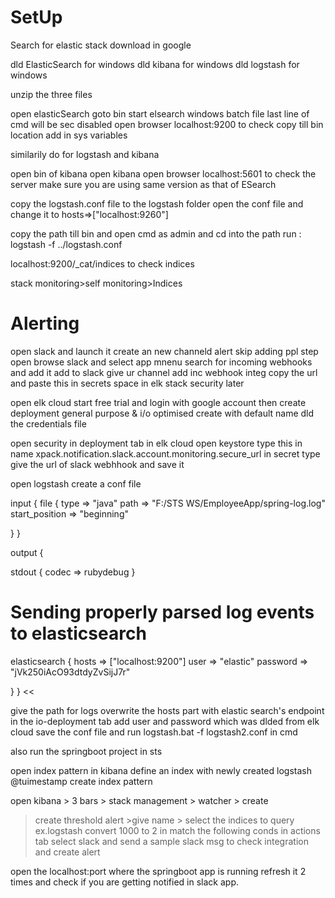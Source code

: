 # SetUp
Search for elastic stack download in google

dld ElasticSearch for windows
dld kibana for windows
dld logstash for windows

unzip the three files

open elasticSearch 
goto bin
start elsearch windows batch file
last line of cmd will be sec disabled
open browser localhost:9200 to check
copy till bin location 
add in sys variables

similarily do for logstash and kibana


open bin of kibana
open kibana
open browser localhost:5601 to check the server
make sure you are using same version as that of ESearch



copy the logstash.conf file to the logstash folder
open the conf file and change it to
hosts=>["localhost:9260"]

copy the path till bin and open cmd as admin and cd into the path
run : logstash -f ../logstash.conf

localhost:9200/_cat/indices to check indices

stack monitoring>self monitoring>Indices



# Alerting

open slack and launch it
create an new channeld alert
skip adding ppl step
open browse slack and select app mnenu
search for incoming webhooks and add it
add to slack
give ur channel
add inc webhook integ
copy the url and paste this in secrets space in elk stack security later


open elk cloud
start free trial and login with google account
then create deployment
general purpose & i/o optimised
create with default name
dld the credentials file

open security in deployment tab in elk cloud
open keystore
type this in name
xpack.notification.slack.account.monitoring.secure_url
in secret type give the url of slack webhhook and save it



open logstash create a conf file
>>
input {
  file {
    type => "java"
    path => "F:/STS WS/EmployeeApp/spring-log.log"
    start_position => "beginning"
   
  }
}
 

output {
   
  stdout {
    codec => rubydebug
  }
 
  # Sending properly parsed log events to elasticsearch
  elasticsearch {
    hosts => ["localhost:9200"]
    user => "elastic"
    password => "jVk250iAcO93dtdyZvSijJ7r"
   
  }
}
<<

give the path for logs
overwrite the hosts part with elastic search's endpoint in the io-deployment tab
add user and password which was dlded from elk cloud
save the conf file and 
run logstash.bat -f logstash2.conf in cmd 

also run the springboot project in sts



open index pattern in kibana
define an index with newly created logstash
@tuimestamp
create index pattern

open kibana > 3 bars > stack management > watcher > create
> create threshold alert >give name > select the indices to query ex.logstash
convert 1000 to 2 in match the following conds
in actions tab select slack and send a sample slack msg to check integration
and create alert

open the localhost:port where the springboot app is running
refresh it 2 times and check if you are getting notified in slack app.

